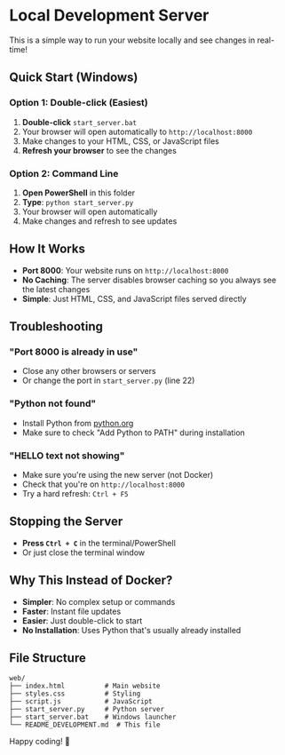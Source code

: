 # Local Development Server

This is a simple way to run your website locally and see changes in real-time!

## Quick Start (Windows)

### Option 1: Double-click (Easiest)
1. **Double-click** `start_server.bat`
2. Your browser will open automatically to `http://localhost:8000`
3. Make changes to your HTML, CSS, or JavaScript files
4. **Refresh your browser** to see the changes

### Option 2: Command Line
1. **Open PowerShell** in this folder
2. **Type**: `python start_server.py`
3. Your browser will open automatically
4. Make changes and refresh to see updates

## How It Works

- **Port 8000**: Your website runs on `http://localhost:8000`
- **No Caching**: The server disables browser caching so you always see the latest changes
- **Simple**: Just HTML, CSS, and JavaScript files served directly

## Troubleshooting

### "Port 8000 is already in use"
- Close any other browsers or servers
- Or change the port in `start_server.py` (line 22)

### "Python not found"
- Install Python from [python.org](https://python.org)
- Make sure to check "Add Python to PATH" during installation

### "HELLO text not showing"
- Make sure you're using the new server (not Docker)
- Check that you're on `http://localhost:8000`
- Try a hard refresh: `Ctrl + F5`

## Stopping the Server

- **Press `Ctrl + C`** in the terminal/PowerShell
- Or just close the terminal window

## Why This Instead of Docker?

- **Simpler**: No complex setup or commands
- **Faster**: Instant file updates
- **Easier**: Just double-click to start
- **No Installation**: Uses Python that's usually already installed

## File Structure

```
web/
├── index.html          # Main website
├── styles.css          # Styling
├── script.js           # JavaScript
├── start_server.py     # Python server
├── start_server.bat    # Windows launcher
└── README_DEVELOPMENT.md  # This file
```

Happy coding! 🚀

